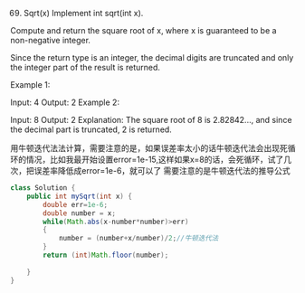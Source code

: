 69. Sqrt(x)
Implement int sqrt(int x).

Compute and return the square root of x, where x is guaranteed to be a non-negative integer.

Since the return type is an integer, the decimal digits are truncated and only the integer part of the result is returned.

Example 1:

Input: 4
Output: 2
Example 2:

Input: 8
Output: 2
Explanation: The square root of 8 is 2.82842..., and since 
             the decimal part is truncated, 2 is returned.

用牛顿迭代法法计算，需要注意的是，如果误差率太小的话牛顿迭代法会出现死循环的情况，比如我最开始设置error=1e-15,这样如果x=8的话，会死循环，试了几次，把误差率降低成error=1e-6，就可以了
需要注意的是牛顿迭代法的推导公式
```java
class Solution {
    public int mySqrt(int x) {
        double err=1e-6;
        double number = x;        
        while(Math.abs(x-number*number)>err)
        {
            number = (number+x/number)/2;//牛顿迭代法
        }
        return (int)Math.floor(number);
        
    }
}
```